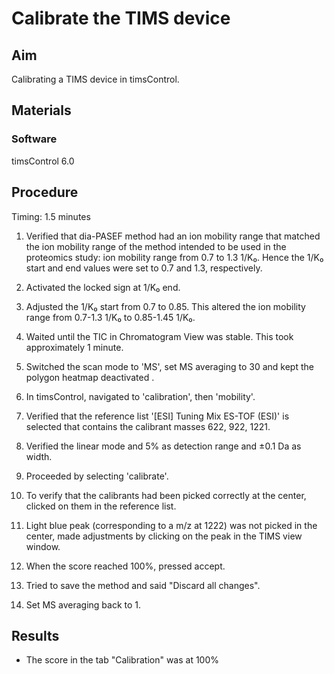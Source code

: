 # Calibrate the TIMS device


## Aim
Calibrating a TIMS device in timsControl.


## Materials

### Software
timsControl 6.0


## Procedure
Timing: 1.5 minutes

1. Verified that dia-PASEF method had an ion mobility range that matched the ion mobility range of the method intended to be used in the proteomics study: ion mobility range from 0.7 to 1.3 1/K₀. Hence the 1/K₀ start and end values were set to 0.7 and 1.3, respectively.

2. Activated the locked sign at 1/K₀ end.

3. Adjusted the 1/K₀ start from 0.7 to 0.85. This altered the ion mobility range from 0.7-1.3 1/K₀ to 0.85-1.45 1/K₀.

4. Waited until the TIC in Chromatogram View was stable. This took approximately 1 minute.

5. Switched the scan mode to 'MS', set MS averaging to 30 and kept the polygon heatmap deactivated .

6. In timsControl, navigated to 'calibration', then 'mobility'.

6. Verified that the reference list '[ESI] Tuning Mix ES-TOF (ESI)' is selected that contains the calibrant masses 622, 922, 1221.

7. Verified the linear mode and 5% as detection range and ±0.1 Da as width.

8. Proceeded by selecting 'calibrate'.

9. To verify that the calibrants had been picked correctly at the center, clicked on them in the reference list.

10. Light blue peak (corresponding to a m/z at 1222) was not picked in the center, made adjustments by clicking on the peak in the TIMS view window.

11. When the score reached 100%, pressed accept.

12. Tried to save the method and said "Discard all changes".

13. Set MS averaging back to 1.


## Results
- The score in the tab "Calibration" was at 100%
